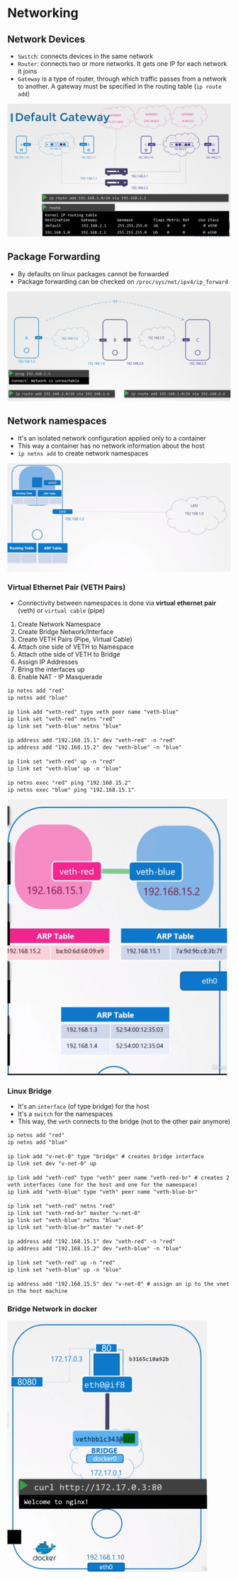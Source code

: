 # Networking

## Network Devices

- `Switch`: connects devices in the same network
- `Router`: connects two or more networks. It gets one IP for each network it joins
- `Gateway` is a type of router, through which traffic passes from a network to another. A gateway must be specified in the routing table (`ip route add`)

![Gateway](.images/gateway.png)

## Package Forwarding

- By defaults on linux packages cannot be forwarded
- Package forwarding can be checked on `/proc/sys/net/ipv4/ip_forward`

![Package routing](.images/package-routing.png)

## Network namespaces

- It's an isolated network configuration applied only to a container
- This way a container has no network information about the host
- `ip netns add` to create network namespaces

![Network Namespaces](.images/network-namespaces.png)

### Virtual Ethernet Pair (VETH Pairs)

- Connectivity between namespaces is done via **virtual ethernet pair** (veth) or `virtual cable` (pipe)

1. Create Network Namespace
1. Create Bridge Network/Interface
1. Create VETH Pairs (Pipe, Virtual Cable)
1. Attach one side of VETH to Namespace
1. Attach othe side of VETH to Bridge
1. Assign IP Addresses
1. Bring the interfaces up
1. Enable NAT - IP Masquerade

```shell
ip netns add "red"
ip netns add "blue"

ip link add "veth-red" type veth peer name "veth-blue"
ip link set "veth-red" netns "red"
ip link set "veth-blue" netns "blue"

ip address add "192.168.15.1" dev "veth-red" -n "red"
ip address add "192.168.15.2" dev "veth-blue" -n "blue"

ip link set "veth-red" up -n "red"
ip link set "veth-blue" up -n "blue"

ip netns exec "red" ping "192.168.15.2"
ip netns exec "blue" ping "192.168.15.1"
```

![Virtual Ethernet Pair](.images/virtual-ethernet-pair.png)

### Linux Bridge

- It's an `interface` (of type bridge) for the host
- It's a `switch` for the namespaces
- This way, the `veth` connects to the bridge (not to the other pair anymore)

```shell
ip netns add "red"
ip netns add "blue"

ip link add "v-net-0" type "bridge" # creates bridge interface
ip link set dev "v-net-0" up

ip link add "veth-red" type "veth" peer name "veth-red-br" # creates 2 veth interfaces (one for the host and one for the namespace)
ip link add "veth-blue" type "veth" peer name "veth-blue-br"

ip link set "veth-red" netns "red"
ip link set "veth-red-br" master "v-net-0"
ip link set "veth-blue" netns "blue"
ip link set "veth-blue-br" master "v-net-0"

ip address add "192.168.15.1" dev "veth-red" -n "red"
ip address add "192.168.15.2" dev "veth-blue" -n "blue"

ip link set "veth-red" up -n "red"
ip link set "veth-blue" up -n "blue"

ip address add "192.168.15.5" dev "v-net-0" # assign an ip to the vnet in the host machine
```

### Bridge Network in docker

![Network Bridge Docker](.images/network-bridge-docker.png)
